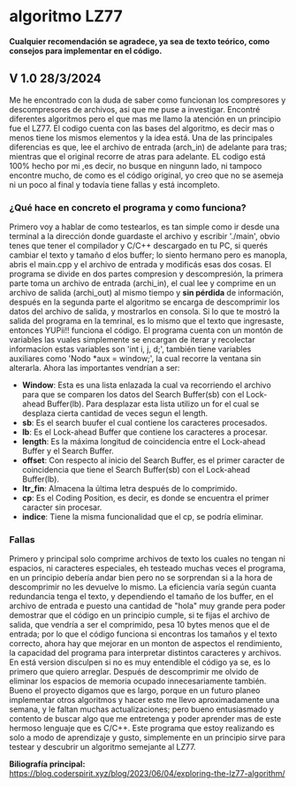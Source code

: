 # algoritmo LZ77
#### Cualquier recomendación se agradece, ya sea de texto teórico, como consejos para implementar en el código.
## V 1.0 28/3/2024
  Me he encontrado con la duda de saber como funcionan los compresores y descompresores de archivos, asi que me puse a investigar. Encontré diferentes algoritmos pero el que mas me llamo la atención en un principio fue el LZ77. El codigo cuenta con las bases del algoritmo, es decir mas o menos tiene los mismos elementos y la idea está. Una de las principales diferencias es que, lee el archivo de entrada (arch_in) de adelante para tras; mientras que el original recorre de atras para adelante. EL codigo está 100% hecho por mi ,es decir, no busque en ningunn lado, ni tampoco encontre mucho, de como es el código original, yo creo que no se asemeja ni un poco al final y todavía tiene fallas y está incompleto.
  
### ¿Qué hace en concreto el programa y como funciona?

  Primero voy a hablar de como testearlos, es tan simple como ir desde una terminal a la dirección donde guardaste el archivo y escribir './main', obvio tenes que tener el compilador y C/C++ descargado en tu PC, si querés cambiar el texto y tamaño d elos buffer; lo siento hermano pero es manopla, abris el main.cpp y el archivo de entrada y modificás esas dos cosas.
  El programa se divide en dos partes compresion y descompresión, la primera parte toma un archivo de entrada (archi_in), el cual lee y comprime en un archivo de salida (archi_out) al mismo tiempo y **sin pérdida** de información, después en la segunda parte el algoritmo se encarga de descomprimir los datos del archivo de salida, y mostrarlos en consola. Si lo que te mostró la salida del programa en la temrinal, es lo mismo que el texto que ingresaste, entonces YUPii!! funciona el código.
  El programa cuenta con un montón de variables las vuales simplemente se encargan de iterar y recolectar informacíon estas variables son 'int i, j, d;', también tiene variables auxiliares como 'Nodo<char> *aux = window;', la cual recorre la ventana sin alterarla. 
  Ahora las importantes vendrían a ser:
- **Window**: Esta es una lista enlazada la cual va recorriendo el archivo para que se comparen los datos del Search Buffer(sb) con el Lock-ahead Buffer(lb). Para desplazar esta lista utilizo un for el cual se desplaza cierta cantidad de veces segun el length.
- **sb**: Es el search buufer el cual contiene los caracteres procesados.
- **lb**: Es el Lock-ahead Buffer que contiene los caracteres a procesar.
- **length**: Es la máxima longitud de coincidencia entre el Lock-ahead Buffer y el Search Buffer.
- **offset**: Con respecto al inicio del Search Buffer, es el primer caracter de coincidencia que tiene el Search Buffer(sb) con el Lock-ahead Buffer(lb).
- **ltr_fin**: Almacena la última letra después de lo comprimido.
- **cp**: Es el Coding Position, es decir, es donde se encuentra el primer caracter sin procesar.
- **indice**: Tiene la misma funcionalidad que el cp, se podría eliminar.

### Fallas
  Primero y principal solo comprime archivos de texto los cuales no tengan ni espacios, ni caracteres especiales, eh testeado muchas veces el programa, en un principio debería andar bien pero no se sorprendan si a la hora de descomprimir no les devuelve lo mismo. La eficiencia varía según cuanta redundancia tenga el texto, y dependiendo el tamaño de los buffer, en el archivo de entrada e puesto una cantidad de "hola" muy grande pera poder demostrar que el código en un principio cumple, si te fijas el archivo de salida, que vendría a ser el comprimido, pesa 10 bytes menos que el de entrada; por lo que el código funciona si encontras los tamaños y el texto correcto, ahora hay que mejorar en un monton de aspectos el rendimiento, la capacidad del programa para interpretar distintos caracteres y archivos. En está version disculpen si no es muy entendible el código ya se, es lo primero que quiero arreglar. Después de descomprimir me olvido de eliminar los espacios de memoria ocupado innecesariamente también.
  Bueno el proyecto digamos que es largo, porque en un futuro planeo implementar otros algoritmos y hacer esto me llevo aproximadamente una semana, y le faltan muchas actualizaciones; pero bueno entusiasmado y contento de buscar algo que me entretenga y poder aprender mas de este hermoso lenguaje que es C/C++. Este programa que estoy realizando es solo a modo de aprendizaje y gusto, simplemente en un principio sirve para testear y descubrir un algoritmo semejante al LZ77. 


**Biliografía principal:** 
https://blog.coderspirit.xyz/blog/2023/06/04/exploring-the-lz77-algorithm/
